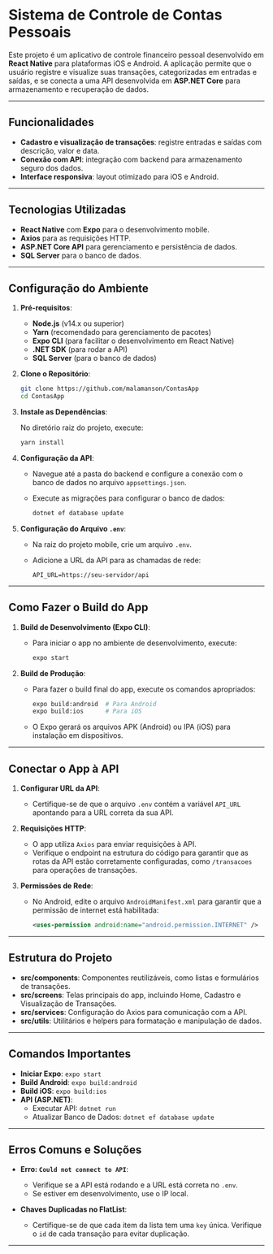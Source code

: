 
# Sistema de Controle de Contas Pessoais

Este projeto é um aplicativo de controle financeiro pessoal desenvolvido em **React Native** para plataformas iOS e Android. A aplicação permite que o usuário registre e visualize suas transações, categorizadas em entradas e saídas, e se conecta a uma API desenvolvida em **ASP.NET Core** para armazenamento e recuperação de dados.

---

## Funcionalidades

- **Cadastro e visualização de transações**: registre entradas e saídas com descrição, valor e data.
- **Conexão com API**: integração com backend para armazenamento seguro dos dados.
- **Interface responsiva**: layout otimizado para iOS e Android.

---

## Tecnologias Utilizadas

- **React Native** com **Expo** para o desenvolvimento mobile.
- **Axios** para as requisições HTTP.
- **ASP.NET Core API** para gerenciamento e persistência de dados.
- **SQL Server** para o banco de dados.

---

## Configuração do Ambiente

1. **Pré-requisitos**:
   - **Node.js** (v14.x ou superior)
   - **Yarn** (recomendado para gerenciamento de pacotes)
   - **Expo CLI** (para facilitar o desenvolvimento em React Native)
   - **.NET SDK** (para rodar a API)
   - **SQL Server** (para o banco de dados)

2. **Clone o Repositório**:

   ```bash
   git clone https://github.com/malamanson/ContasApp
   cd ContasApp
   ```

3. **Instale as Dependências**:

   No diretório raiz do projeto, execute:

   ```bash
   yarn install
   ```

4. **Configuração da API**:
   - Navegue até a pasta do backend e configure a conexão com o banco de dados no arquivo `appsettings.json`.
   - Execute as migrações para configurar o banco de dados:

     ```bash
     dotnet ef database update
     ```

5. **Configuração do Arquivo `.env`**:
   - Na raiz do projeto mobile, crie um arquivo `.env`.
   - Adicione a URL da API para as chamadas de rede:

     ```plaintext
     API_URL=https://seu-servidor/api
     ```

---

## Como Fazer o Build do App

1. **Build de Desenvolvimento (Expo CLI)**:
   - Para iniciar o app no ambiente de desenvolvimento, execute:

     ```bash
     expo start
     ```

2. **Build de Produção**:
   - Para fazer o build final do app, execute os comandos apropriados:

     ```bash
     expo build:android  # Para Android
     expo build:ios      # Para iOS
     ```

   - O Expo gerará os arquivos APK (Android) ou IPA (iOS) para instalação em dispositivos.

---

## Conectar o App à API

1. **Configurar URL da API**:
   - Certifique-se de que o arquivo `.env` contém a variável `API_URL` apontando para a URL correta da sua API.

2. **Requisições HTTP**:
   - O app utiliza `Axios` para enviar requisições à API.
   - Verifique o endpoint na estrutura do código para garantir que as rotas da API estão corretamente configuradas, como `/transacoes` para operações de transações.

3. **Permissões de Rede**:
   - No Android, edite o arquivo `AndroidManifest.xml` para garantir que a permissão de internet está habilitada:

     ```xml
     <uses-permission android:name="android.permission.INTERNET" />
     ```

---

## Estrutura do Projeto

- **src/components**: Componentes reutilizáveis, como listas e formulários de transações.
- **src/screens**: Telas principais do app, incluindo Home, Cadastro e Visualização de Transações.
- **src/services**: Configuração do Axios para comunicação com a API.
- **src/utils**: Utilitários e helpers para formatação e manipulação de dados.

---

## Comandos Importantes

- **Iniciar Expo**: `expo start`
- **Build Android**: `expo build:android`
- **Build iOS**: `expo build:ios`
- **API (ASP.NET)**:
  - Executar API: `dotnet run`
  - Atualizar Banco de Dados: `dotnet ef database update`

---

## Erros Comuns e Soluções

- **Erro: `Could not connect to API`**:
  - Verifique se a API está rodando e a URL está correta no `.env`.
  - Se estiver em desenvolvimento, use o IP local.

- **Chaves Duplicadas no FlatList**:
  - Certifique-se de que cada item da lista tem uma `key` única. Verifique o `id` de cada transação para evitar duplicação.

---
